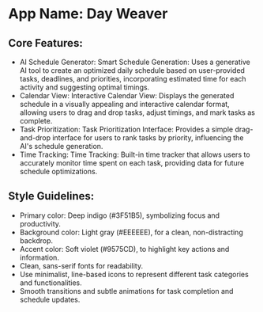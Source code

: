 # **App Name**: Day Weaver

## Core Features:

- AI Schedule Generator: Smart Schedule Generation: Uses a generative AI tool to create an optimized daily schedule based on user-provided tasks, deadlines, and priorities, incorporating estimated time for each activity and suggesting optimal timings.
- Calendar View: Interactive Calendar View: Displays the generated schedule in a visually appealing and interactive calendar format, allowing users to drag and drop tasks, adjust timings, and mark tasks as complete.
- Task Prioritization: Task Prioritization Interface: Provides a simple drag-and-drop interface for users to rank tasks by priority, influencing the AI's schedule generation.
- Time Tracking: Time Tracking: Built-in time tracker that allows users to accurately monitor time spent on each task, providing data for future schedule optimizations.

## Style Guidelines:

- Primary color: Deep indigo (#3F51B5), symbolizing focus and productivity.
- Background color: Light gray (#EEEEEE), for a clean, non-distracting backdrop.
- Accent color: Soft violet (#9575CD), to highlight key actions and information.
- Clean, sans-serif fonts for readability.
- Use minimalist, line-based icons to represent different task categories and functionalities.
- Smooth transitions and subtle animations for task completion and schedule updates.